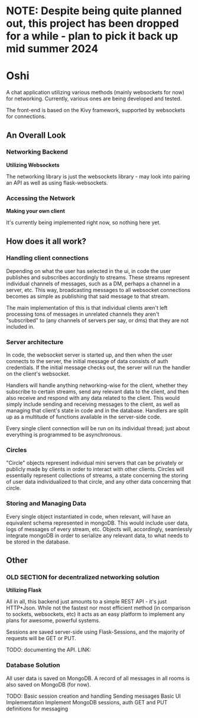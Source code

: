 # NOTE: Despite being quite planned out, this project has been dropped for a while - plan to pick it back up mid summer 2024

# Oshi
A chat application utilizing various methods (mainly websockets for now) for networking.
Currently, various ones are being developed and tested.

The front-end is based on the Kivy framework, supported by websockets for connections.

## An Overall Look

### Networking Backend
**Utilizing Websockets**

The networking library is just the websockets library - may look into pairing an API as
well as using flask-websockets.

### Accessing the Network
**Making your own client**

It's currently being implemented right now, so nothing here yet.

## How does it all work?

### Handling client connections
Depending on what the user has selected in the ui, in code the user publishes and subscribes accordingly to streams.
These streams represent individual channels of messages, such as a DM, perhaps a channel in a server, etc.
This way, broadcasting messages to all websocket connections becomes as simple as publishing that said message to that stream.

The main implementation of this is that individual clients aren't left processing tons of messages in unrelated channels
they aren't "subscribed" to (any channels of servers per say, or dms) that they are not included in.

### Server architecture

In code, the websocket server is started up, and then when the user connects to the server, the initial message of data
consists of auth credentials. If the initial message checks out, the server will run the handler on the client's websocket.

Handlers will handle anything networking-wise for the client, whether they subscribe to certain streams,
send any relevant data to the client, and then also receive and respond with any data related to the client.
This would simply include sending and receiving messages to the client, as well as managing that client's state in code and in the database.
Handlers are split up as a multitude of functions available in the server-side code. 

Every single client connection will be run on its individual thread; just about everything is programmed to be asynchronous. 

### Circles

"Circle" objects represent individual mini servers that can be privately or publicly made by clients in order to interact
with other clients. Circles will essentially represent collections of streams, a state concerning the storing of user data
individualized to that circle, and any other data concerning that circle.

### Storing and Managing Data

Every single object instantiated in code, when relevant, will have an equivalent schema represented in mongoDB.
This would include user data, logs of messages of every stream, etc. Objects will, accordingly, seamlessly integrate
mongoDB in order to serialize any relevant data, to what needs to be stored in the database.

## Other

### OLD SECTION for decentralized networking solution
**Utilizing Flask**

All in all, this backend just amounts to a simple REST API - it's just HTTP+Json.
While not the fastest nor most efficient method (in comparison to sockets, websockets, etc) it acts as an easy platform
to implement any plans for awesome, powerful systems.

Sessions are saved server-side using Flask-Sessions, and the majority of requests will be GET or PUT.

TODO: documenting the API. LINK:

### Database Solution
All user data is saved on MongoDB. A record of all messages in all rooms is also saved on MongoDB (for now).

TODO:
Basic session creation and handling
Sending messages
Basic UI Implementation
Implement MongoDB
sessions, auth
GET and PUT definitions for messaging

